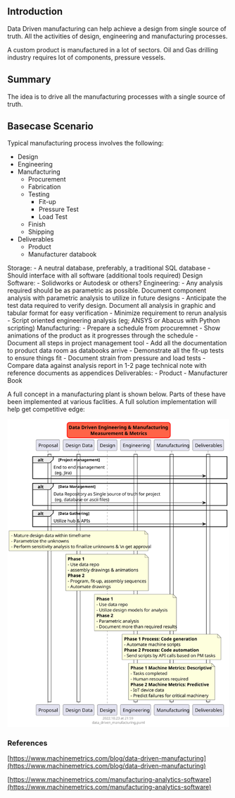 ## Introduction

Data Driven manufacturing can help achieve a design from single source of truth. All the activities of design, engineering and manufacturing processes.

A custom product is manufactured in a lot of sectors. Oil and Gas drilling industry requires lot of components, pressure vessels. 

## Summary

The idea is to drive all the manufacturing processes with a single source of truth. 

## Basecase Scenario

Typical manufacturing process involves the following:
- Design
- Engineering
- Manufacturing
    - Procurement
    - Fabrication
    - Testing
        - Fit-up
        - Pressure Test
        - Load Test
    - Finish
    - Shipping
- Deliverables
    - Product
    - Manufacturer databook

Storage: 
    - A neutral database, preferably, a traditional SQL database
    - Should interface with all software (additional tools required)
Design Software: 
    - Solidworks or Autodesk or others?
Engineering: 
    - Any analysis required should be as parametric as possible. Document component analysis with parametric analysis to utilize in future designs
    - Anticipate the test data required to verify design. Document all analysis in graphic and tabular format for easy verification
    - Minimize requirement to rerun analysis
    - Script oriented engineering analysis (eg; ANSYS or Abacus with Python scripting)
Manufacturing:
    - Prepare a schedule from procuremnet 
    - Show animations of the product as it progresses through the schedule
    - Document all steps in project management tool
    - Add all the documentation to product data room as databooks arrive
    - Demonstrate all the fit-up tests to ensure things fit
    - Document strain from pressure and load tests 
        - Compare data against analysis report in 1-2 page technical note with reference documents as appendices
Deliverables:
    - Product
    - Manufacturer Book

A full concept in a manufacturing plant  is shown below. Parts of these have been implemented at various faclities. A full solution implementation will help get competitive edge:

<img src="data_driven_engineering.svg" width=auto, height=auto/>

### References

[https://www.machinemetrics.com/blog/data-driven-manufacturing](https://www.machinemetrics.com/blog/data-driven-manufacturing)

[https://www.machinemetrics.com/manufacturing-analytics-software](https://www.machinemetrics.com/manufacturing-analytics-software)